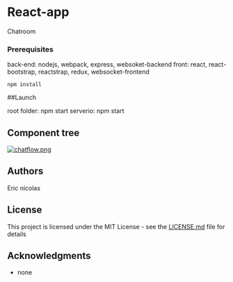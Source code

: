 # React-app

Chatroom


### Prerequisites

back-end: nodejs, webpack, express, websoket-backend
front: react, react-bootstrap, reactstrap, redux, websocket-frontend

```
npm install
```
##Launch

root folder: npm start
serverio: npm start

## Component tree

[![chatflow.png](https://s26.postimg.cc/nxqdu4dhl/chatflow.png)](https://postimg.cc/image/guiiei81x/)


## Authors

Eric nicolas

## License

This project is licensed under the MIT License - see the [LICENSE.md](LICENSE.md) file for details

## Acknowledgments

* none